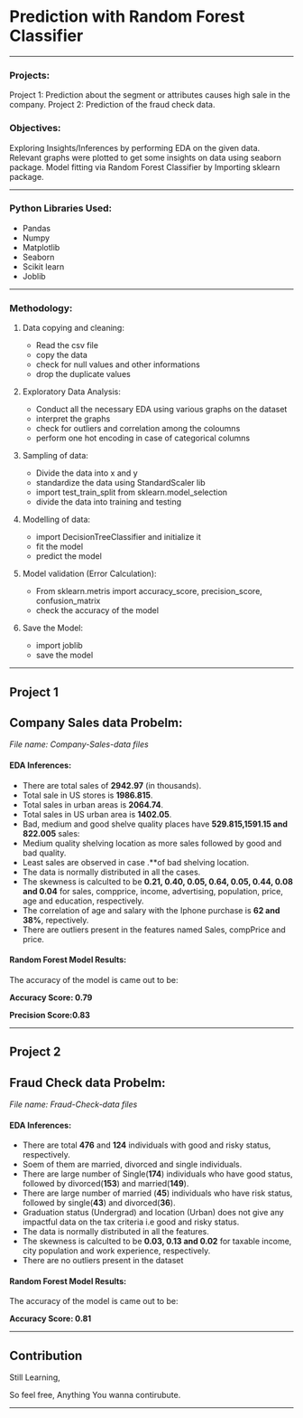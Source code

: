 # Prediction with Random Forest Classifier
***

### Projects:

Project 1: Prediction about the segment or attributes causes high sale in the company.
Project 2: Prediction of the fraud check data.

### Objectives:

Exploring Insights/Inferences by performing EDA on the given data. Relevant graphs were plotted to get some insights on data using seaborn package. Model fitting via Random Forest Classifier by Importing sklearn package. 
***

### Python Libraries Used:
   * Pandas
   * Numpy
   * Matplotlib
   * Seaborn
   * Scikit learn
   * Joblib

***

### Methodology:
 1. Data copying and cleaning:
    * Read the csv file
    * copy the data
    * check for null values and other informations
    * drop the duplicate values
 
 2. Exploratory Data Analysis:
    * Conduct all the necessary EDA using various graphs on the dataset
    * interpret the graphs
    * check for outliers and correlation among the coloumns
    * perform one hot encoding in case of categorical columns

 3. Sampling of data:
    * Divide the data into x and y
    * standardize the data using StandardScaler lib
    * import test_train_split from sklearn.model_selection
    * divide the data into training and testing


  4. Modelling of data:
     * import DecisionTreeClassifier and initialize it
     * fit the model
     * predict the model

  5. Model validation (Error Calculation):
     * From sklearn.metris import accuracy_score, precision_score, confusion_matrix
     * check the accuracy of the model

  6. Save the Model:
     * import joblib
     * save the model

  ***
  ## Project 1
  ## Company Sales data Probelm: 
  
  *File name: Company-Sales-data files*
  
  #### EDA Inferences:
  * There are total sales of **2942.97** (in thousands).
  * Total sale in US stores is **1986.815**.
  * Total sales in urban areas is **2064.74**.
  * Total sales in US urban area is **1402.05**.
  * Bad, medium and good shelve quality places have **529.815,1591.15 and 822.005** sales: 
  * Medium quality shelving location as more sales followed by good and bad quality.
  * Least sales are observed in case .**of bad shelving location.
  * The data is normally distributed in all the cases.
  * The skewness is calculted to be **0.21, 0.40, 0.05, 0.64, 0.05, 0.44, 0.08 and 0.04** for sales, compprice, income, advertising, population, price, age and education, respectively.
  * The correlation of age and salary with the Iphone purchase is **62 and 38%**, repectively.
  * There are outliers present in the features named Sales, compPrice and price.


 
  #### Random Forest Model Results:
  The accuracy of the model is came out to be:
  
  **Accuracy Score: 0.79**

  **Precision Score:0.83** 
  
***  
  ## Project 2
  ## Fraud Check data Probelm: 
  
  *File name: Fraud-Check-data files*
  
  #### EDA Inferences:
  * There are total **476** and **124** individuals with good and risky status, respectively.
  * Soem of them are married, divorced and single individuals.
  * There are large number of Single(**174**) individuals who have good status, followed by divorced(**153**) and married(**149**).
  * There are large number of married (**45**) individuals who have risk status, followed by single(**43**) and divorced(**36**).
  * Graduation status (Undergrad) and location (Urban) does not give any impactful data on the tax criteria i.e good and risky status.
  * The data is normally distributed in all the features.
  * The skewness is calculted to be **0.03, 0.13 and 0.02** for taxable income, city population and work experience, respectively.
  * There are no outliers present in the dataset


 
  #### Random Forest Model Results:
  The accuracy of the model is came out to be:
  
  **Accuracy Score: 0.81**

  
***  


## Contribution

Still Learning,

So feel free, Anything You wanna contirubute.

***
       
      
     
     
     


